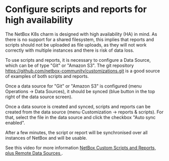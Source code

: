 # Configure scripts and reports for high availability

The NetBox K8s charm is designed with high availability (HA) in mind. As there is no support
for a shared filesystem, this implies that reports and scripts should not be uploaded as file uploads,
as they will not work correctly with multiple instances and there is risk of data loss.

To use scripts and reports, it is necessary to configure a Data Source, which can be of type 
"Git" or "Amazon S3". The git repository https://github.com/netbox-community/customizations.git is
a good source of examples of both scripts and reports.

Once a data source for "Git" or "Amazon S3" is configured (menu Operations -> Data Sources),
it should be synced (blue button in the top right of the data source screen).

Once a data source is created and synced, scripts and reports can be created from the 
data source (menu Customization -> reports & scripts). For that, select the file in the data
source and click the checkbox "Auto sync enabled".

After a few minutes, the script or report will be synchronised over all instances of NetBox and
will be usable.

See this video for more information [NetBox Custom Scripts and Reports, plus Remote Data Sources
](https://www.youtube.com/watch?v=jxsFwyMk18k).